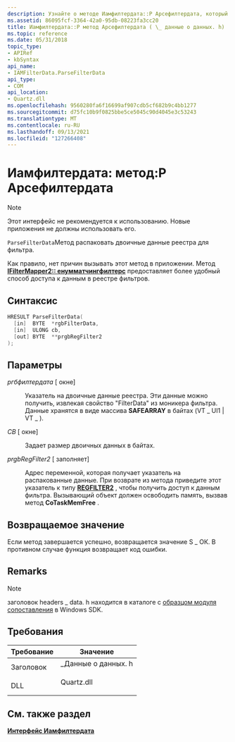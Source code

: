 ```yaml
---
description: Узнайте о методе Иамфилтердата::P Арсефилтердата, который распаковать двоичные данные реестра для фильтра. Этот интерфейс не рекомендуется к использованию.
ms.assetid: 86095fcf-3364-42a0-95db-08223fa3cc20
title: Иамфилтердата::P метод Арсефилтердата ( \_ данные о данных. h)
ms.topic: reference
ms.date: 05/31/2018
topic_type:
- APIRef
- kbSyntax
api_name:
- IAMFilterData.ParseFilterData
api_type:
- COM
api_location:
- Quartz.dll
ms.openlocfilehash: 9560280fa6f16699af907cdb5cf682b9c4bb1277
ms.sourcegitcommit: d75fc10b9f0825bbe5ce5045c90d4045e3c53243
ms.translationtype: MT
ms.contentlocale: ru-RU
ms.lasthandoff: 09/13/2021
ms.locfileid: "127266408"
---
```

# <a name="iamfilterdataparsefilterdata-method"></a>Иамфилтердата: метод:P Арсефилтердата

> [!Note]  
> Этот интерфейс не рекомендуется к использованию. Новые приложения не должны использовать его.

 

`ParseFilterData`Метод распаковать двоичные данные реестра для фильтра.

Как правило, нет причин вызывать этот метод в приложении. Метод [**IFilterMapper2:: енумматчингфилтерс**](/windows/desktop/api/Strmif/nf-strmif-ifiltermapper2-enummatchingfilters) предоставляет более удобный способ доступа к данным в реестре фильтров.

## <a name="syntax"></a>Синтаксис


```C++
HRESULT ParseFilterData(
  [in]  BYTE  *rgbFilterData,
  [in]  ULONG cb,
  [out] BYTE  **prgbRegFilter2
);
```



## <a name="parameters"></a>Параметры

<dl> <dt>

*ргбфилтердата* \[ окне\]
</dt> <dd>

Указатель на двоичные данные реестра. Эти данные можно получить, извлекая свойство "FilterData" из моникера фильтра. Данные хранятся в виде массива **SAFEARRAY** в байтах (VT \_ UI1 \| VT \_ ).

</dd> <dt>

*CB* \[ окне\]
</dt> <dd>

Задает размер двоичных данных в байтах.

</dd> <dt>

*prgbRegFilter2* \[ заполняет\]
</dt> <dd>

Адрес переменной, которая получает указатель на распакованные данные. При возврате из метода приведите этот указатель к типу [**REGFILTER2**](/windows/desktop/api/strmif/ns-strmif-regfilter2) , чтобы получить доступ к данным фильтра. Вызывающий объект должен освободить память, вызвав метод **CoTaskMemFree** .

</dd> </dl>

## <a name="return-value"></a>Возвращаемое значение

Если метод завершается успешно, возвращается значение S \_ ОК. В противном случае функция возвращает код ошибки.

## <a name="remarks"></a>Remarks

> [!Note]  
> заголовок headers \_ data. h находится в каталоге с [образцом модуля сопоставления](mapper-sample.md) в Windows SDK.

 

## <a name="requirements"></a>Требования



| Требование | Значение |
|-------------------|----------------------------------------------------------------------------------------|
| Заголовок<br/> | <dl> <dt>\_Данные о данных. h</dt> </dl> |
| DLL<br/>    | <dl> <dt>Quartz.dll</dt> </dl>  |



## <a name="see-also"></a>См. также раздел

<dl> <dt>

[**Интерфейс Иамфилтердата**](iamfilterdata.md)
</dt> </dl>

 

 





